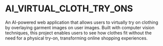 # AI_VIRTUAL_CLOTH_TRY_ONS
An AI-powered web application that allows users to virtually try on clothing by overlaying garment images on user images. Built with computer vision techniques, this project enables users to see how clothes fit without the need for a physical try-on, transforming online shopping experiences.
